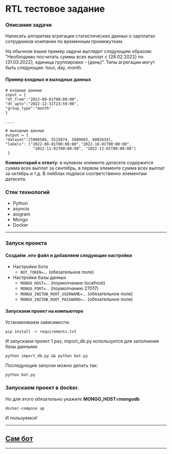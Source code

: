 # RTL тестовое задание
### Описание задачи
Написать алгоритма агрегации статистических
данных о зарплатах сотрудников компании по
временным промежуткам.

На обычном языке пример задачи выглядит следующим
образом: “Необходимо посчитать суммы всех выплат 
с {28.02.2022} по {31.03.2022}, 
единица группировки - {день}”. Типы агрегации могут быть следующие: hour, day, month.

#### Пример входных и выходных данных
```
# входные данные
input = {
"dt_from":"2022-09-01T00:00:00",
"dt_upto":"2022-12-31T23:59:00",
"group_type":"month"
}

....

# выходные данные
output = {
"dataset":[5906586, 5515874, 5889803, 6092634],
"labels": ["2022-09-01T00:00:00","2022-10-01T00:00:00",
            "2022-11-01T00:00:00", "2022-12-01T00:00:00"]
 }
```
**Комментарий к ответу**: в нулевом элементе датасета содержится сумма всех выплат за сентябрь, в первом элементе сумма всех выплат за октябрь и т.д. В лейблах подписи соответственно элементам датасета.


### Стек технологий
- Python
- asyncio
- aiogram
- Mongo
- Docker

---
### Запуск проекта
#### Создаём .env файл и добавляем следующие настройки
- Настройки бота
  - `BOT_TOKEN=`... (обязательное поле)
- Настройки базы данных 
  - `MONGO_HOST=`... (поумолчанию localhost)
  - `MONGO_PORT=`... (поумолчанию 27017)
  - `MONGO_INITDB_ROOT_USERNAME=`... (обязательное поле)
  - `MONGO_INITDB_ROOT_PASSWORD=`... (обязательное поле)

#### Запускаем проект на компьютере
Устанавливаем зависимости.
```
pip install -r requirements.txt
```
И запускаем проект 1 раз, import_db.py используется
для заполнения базы данными
```
python import_db.py && python bot.py
```
Последующие запуски можно делать так:
```
python bot.py
```

### Запускаем проект в docker.
Но для этого обязательно укажите **MONGO_HOST=mongodb**

```
docker-compose up
```

И пользуемся!

---
## [Сам бот](https://t.me/RTL_10101_bot)

---